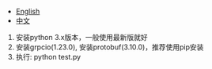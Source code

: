 - [English](readme.md)
- [中文](readme_zh.md)

1. 安装python 3.x版本，一般使用最新版就好
2. 安装grpcio(1.23.0), 安装protobuf(3.10.0)，推荐使用pip安装
3. 执行: python test.py
